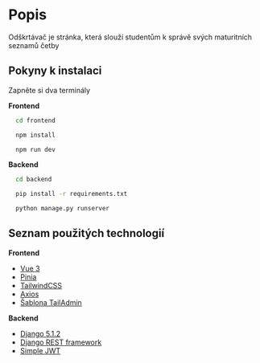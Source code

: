 
# Popis

Odškrtávač je stránka, která slouží studentům k správě svých maturitních seznamů četby
## Pokyny k instalaci
Zapněte si dva terminály

**Frontend** 
```bash
  cd frontend
```

```bash
  npm install
```

```bash
  npm run dev
```


**Backend** 
```bash
  cd backend
```

```bash
  pip install -r requirements.txt
```

```bash
  python manage.py runserver
```
## Seznam použitých technologií

**Frontend** 
* [Vue 3](https://vuejs.org/)
* [Pinia](https://pinia.vuejs.org/) 
* [TailwindCSS](https://tailwindcss.com/)
* [Axios](https://axios-http.com/docs/intro)
* [Šablona TailAdmin](https://tailadmin.com/)

**Backend**
* [Django 5.1.2](https://www.djangoproject.com/)
* [Django REST framework](https://www.django-rest-framework.org/)
* [Simple JWT](https://django-rest-framework-simplejwt.readthedocs.io/en/latest/)



